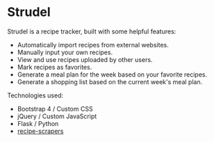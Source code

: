 # Strudel


Strudel is a recipe tracker, built with some helpful features:
* Automatically import recipes from external websites.
* Manually input your own recipes.
* View and use recipes uploaded by other users.
* Mark recipes as favorites.
* Generate a meal plan for the week based on your favorite recipes.
* Generate a shopping list based on the current week's meal plan.


Technologies used:
* Bootstrap 4 / Custom CSS
* jQuery / Custom JavaScript
* Flask / Python
* [recipe-scrapers](https://github.com/hhursev/recipe-scrapers)


